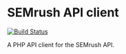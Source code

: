 # SEMrush API client

[![Build Status](https://travis-ci.org/andywaite/semrush-api.svg?branch=master)](https://travis-ci.org/andywaite/semrush-api)

A PHP API client for the SEMrush API.


